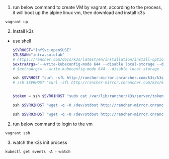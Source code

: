 1. run below command to create VM by vagrant, according to the process, it will boot up the alpine linux vm, then download and install k3s
```
vagrant up
```
2. Install k3s
- use shell
   ```powershell
   $SVRHOST="InfSvc-openSUSE"
   $TLSSAN="infra.sololab"
   # https://rancher.com/docs/k3s/latest/en/installation/install-options/server-config/#kubernetes-components
   $extraArgs='--write-kubeconfig-mode 644 --disable local-storage --disable traefik --write-kubeconfig ~/.kube/config'
   # $extraArgs='--write-kubeconfig-mode 644 --disable local-storage --write-kubeconfig ~/.kube/config'

   ssh $SVRHOST "curl -sfL http://rancher-mirror.cnrancher.com/k3s/k3s-install.sh | INSTALL_K3S_MIRROR=cn INSTALL_K3S_EXEC='server --cluster-init --tls-san $($TLSSAN) $($extraArgs)' INSTALL_K3S_CHANNEL='latest' sh - " && sudo reboot
   # ssh $SVRHOST "curl -sfL http://rancher-mirror.cnrancher.com/k3s/k3s-install.sh | INSTALL_K3S_MIRROR=cn INSTALL_K3S_EXEC='$($extraArgs)' INSTALL_K3S_CHANNEL='stable' sh - && sudo reboot"


   $token = ssh $SVR01HOST "sudo cat /var/lib/rancher/k3s/server/token"

   ssh $SVR02HOST "wget -q -O /dev/stdout http://rancher-mirror.cnrancher.com/k3s/k3s-install.sh | INSTALL_K3S_MIRROR=cn K3S_URL='https://$($TLSSAN):6443' K3S_TOKEN=$($token) INSTALL_K3S_CHANNEL='stable' INSTALL_K3S_EXEC='server --server https://$($SVR01HOST):6443' sh -s - $($extraArgs)"

   ssh $SVR03HOST "wget -q -O /dev/stdout http://rancher-mirror.cnrancher.com/k3s/k3s-install.sh | INSTALL_K3S_MIRROR=cn K3S_URL='https://$($SVR01HOST):6443' K3S_TOKEN=$($token) INSTALL_K3S_CHANNEL='stable' INSTALL_K3S_EXEC='server --server https://$($SVR01HOST):6443' sh -s - $($extraArgs)"

   ```
2. run below command to login to the vm
```
vagrant ssh
```
3. watch the k3s init process
```
kubectl get events -A --watch
```
